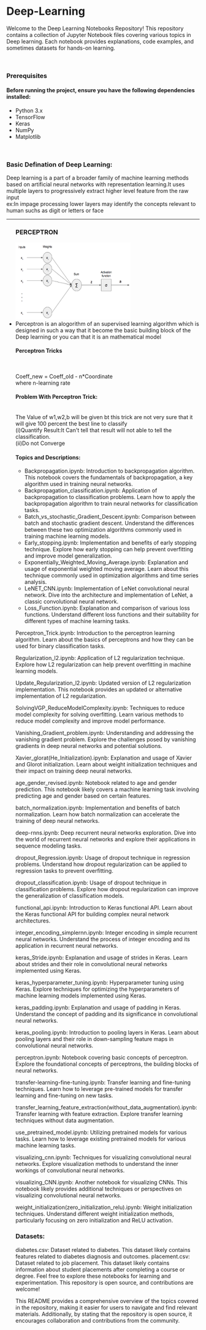 # Deep-Learning
 <p>Welcome to the Deep Learning Notebooks Repository! This repository contains a collection of Jupyter Notebook files covering various topics in Deep learning. Each notebook provides explanations, code examples, and sometimes datasets for hands-on learning.</p>
<br>

<h3>Prerequisites</h3>
<h4>Before running the project, ensure you have the following dependencies installed:</h4>
<ul>
 <li>Python 3.x</li>
 <li>TensorFlow</li>
 <li>Keras</li>
 <li>NumPy</li>
 <li>Matplotlib</li>
</ul>
<br>

<p><h3><b>Basic Defination of Deep Learning:</b></h3>
Deep learning is a part of a broader family of machine learning methods based on artificial neural networks with representation learning.It uses multiple layers to progressively extract higher level feature from the raw input<br>
ex:In impage processing lower layers may identify the concepts relevant to human suchs as digit or letters or face</p>
<hr>

<ul>
  <h3><b>PERCEPTRON</b></h3>
  <img src="Single-Perceptron.jpg" style="height:200px;width:300px";"float">
  <li style="float">Perceptron is an alogorithm of an supervised learning algorithm which is designed in such a way that it become the basic building block of the Deep learning or you can that it is an mathematical model</li>
 <h4>Perceptron Tricks</h4><br>
  <p>Coeff_new = Coeff_old - n*Coordinate        <br> where n-learning rate
  <h4>Problem With Perceptron Trick:</h4><br>
   The Value of w1,w2,b will be given bt this trick are not very sure that it will give 100 percent the best line to classify<br>
   (i)Quantify Result:It Can't tell that result will not able to tell the classification.<br>
   (ii)Do not Converge
  </p>


<h4>Topics and Descriptions:</h4>
<ul>
 <li>Backpropagation.ipynb: Introduction to backpropagation algorithm. This notebook covers the fundamentals of backpropagation, a key algorithm used in training neural networks.</li>
 <li>Backpropagation_classification.ipynb: Application of backpropagation to classification problems. Learn how to apply the backpropagation algorithm to train neural networks for classification tasks.
</li>
 <li>Batch_vs_stochastic_Gradient_Descent.ipynb: Comparison between batch and stochastic gradient descent. Understand the differences between these two optimization algorithms commonly used in training machine learning models.</li>
 <li>
  Early_stopping.ipynb: Implementation and benefits of early stopping technique. Explore how early stopping can help prevent overfitting and improve model generalization.

 </li>
 <li>
  Exponentially_Weighted_Moving_Average.ipynb: Explanation and usage of exponential weighted moving average. Learn about this technique commonly used in optimization algorithms and time series analysis.
 </li>
 <li>
  LeNET_CNN.ipynb: Implementation of LeNet convolutional neural network. Dive into the architecture and implementation of LeNet, a classic convolutional neural network.
 </li>
 <li>
  Loss_Function.ipynb: Explanation and comparison of various loss functions. Understand different loss functions and their suitability for different types of machine learning tasks.
 </li>
</ul>

Perceptron_Trick.ipynb: Introduction to the perceptron learning algorithm. Learn about the basics of perceptrons and how they can be used for binary classification tasks.

Regularization_l2.ipynb: Application of L2 regularization technique. Explore how L2 regularization can help prevent overfitting in machine learning models.

Update_Regularization_l2.ipynb: Updated version of L2 regularization implementation. This notebook provides an updated or alternative implementation of L2 regularization.

SolvingVGP_ReduceModelComplexity.ipynb: Techniques to reduce model complexity for solving overfitting. Learn various methods to reduce model complexity and improve model performance.

Vanishing_Gradient_problem.ipynb: Understanding and addressing the vanishing gradient problem. Explore the challenges posed by vanishing gradients in deep neural networks and potential solutions.

Xavier_glorat(He_Initialization).ipynb: Explanation and usage of Xavier and Glorot initialization. Learn about weight initialization techniques and their impact on training deep neural networks.

age_gender_revised.ipynb: Notebook related to age and gender prediction. This notebook likely covers a machine learning task involving predicting age and gender based on certain features.

batch_normalization.ipynb: Implementation and benefits of batch normalization. Learn how batch normalization can accelerate the training of deep neural networks.

deep-rnns.ipynb: Deep recurrent neural networks exploration. Dive into the world of recurrent neural networks and explore their applications in sequence modeling tasks.

dropout_Regression.ipynb: Usage of dropout technique in regression problems. Understand how dropout regularization can be applied to regression tasks to prevent overfitting.

dropout_classification.ipynb: Usage of dropout technique in classification problems. Explore how dropout regularization can improve the generalization of classification models.

functional_api.ipynb: Introduction to Keras functional API. Learn about the Keras functional API for building complex neural network architectures.

integer_encoding_simplernn.ipynb: Integer encoding in simple recurrent neural networks. Understand the process of integer encoding and its application in recurrent neural networks.

keras_Stride.ipynb: Explanation and usage of strides in Keras. Learn about strides and their role in convolutional neural networks implemented using Keras.

keras_hyperparameter_tuning.ipynb: Hyperparameter tuning using Keras. Explore techniques for optimizing the hyperparameters of machine learning models implemented using Keras.

keras_padding.ipynb: Explanation and usage of padding in Keras. Understand the concept of padding and its significance in convolutional neural networks.

keras_pooling.ipynb: Introduction to pooling layers in Keras. Learn about pooling layers and their role in down-sampling feature maps in convolutional neural networks.

perceptron.ipynb: Notebook covering basic concepts of perceptron. Explore the foundational concepts of perceptrons, the building blocks of neural networks.

transfer-learning-fine-tuning.ipynb: Transfer learning and fine-tuning techniques. Learn how to leverage pre-trained models for transfer learning and fine-tuning on new tasks.

transfer_learning_feature_extraction(without_data_augmentation).ipynb: Transfer learning with feature extraction. Explore transfer learning techniques without data augmentation.

use_pretrained_model.ipynb: Utilizing pretrained models for various tasks. Learn how to leverage existing pretrained models for various machine learning tasks.

visualizing_cnn.ipynb: Techniques for visualizing convolutional neural networks. Explore visualization methods to understand the inner workings of convolutional neural networks.

visualizing_CNN.ipynb: Another notebook for visualizing CNNs. This notebook likely provides additional techniques or perspectives on visualizing convolutional neural networks.

weight_initialization(zero_initialization_relu).ipynb: Weight initialization techniques. Understand different weight initialization methods, particularly focusing on zero initialization and ReLU activation.

<h3>Datasets:</h3>
diabetes.csv: Dataset related to diabetes. This dataset likely contains features related to diabetes diagnosis and outcomes.
placement.csv: Dataset related to job placement. This dataset likely contains information about student placements after completing a course or degree.
Feel free to explore these notebooks for learning and experimentation. This repository is open source, and contributions are welcome!

This README provides a comprehensive overview of the topics covered in the repository, making it easier for users to navigate and find relevant materials. Additionally, by stating that the repository is open source, it encourages collaboration and contributions from the community.
 
